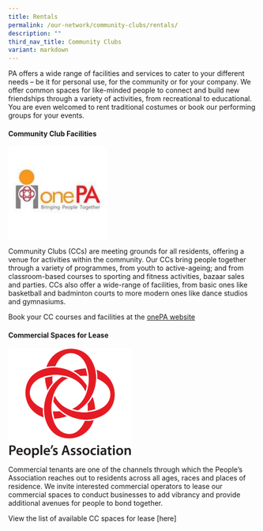 ```yaml
---
title: Rentals
permalink: /our-network/community-clubs/rentals/
description: ""
third_nav_title: Community Clubs
variant: markdown
---
```

PA offers a wide range of facilities and services to cater to your different needs – be it for personal use, for the community or for your company. We offer common spaces for like-minded people to connect and build new friendships through a variety of activities, from recreational to educational. You are even welcomed to rent traditional costumes or book our performing groups for your events.

#### Community Club Facilities

<img style="width:200px" align="center" alt="onePA Logo" src="/images/Our%20Network/Community%20Club/onepalogo.jpg">

Community Clubs (CCs) are meeting grounds for all residents, offering a venue for activities within the community. Our CCs bring people together through a variety of programmes, from youth to active-ageing; and from classroom-based courses to sporting and fitness activities, bazaar sales and parties. CCs also offer a wide-range of facilities, from basic ones like basketball and badminton courts to more modern ones like dance studios and gymnasiums.

Book your CC courses and facilities at the [onePA website](https://www.onepa.gov.sg/)

#### Commercial Spaces for Lease
<img style="width:250px" align="center" alt="People's Association Logo" src="/images/PA%20Logo%202015%20(PNG).png">
		 

Commercial tenants are one of the channels through which the People’s Association reaches out to residents across all ages, races and places of residence. We invite interested commercial operators to lease our commercial spaces to conduct businesses to add vibrancy and provide additional avenues for people to bond together.

View the list of available CC spaces for lease [here[](/files/List_of_Availability_PA_24_Feb_2024.pdf)]